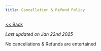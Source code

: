 ```yaml
---
title: Cancellation & Refund Policy
---
```

[<< Back](/payments-policy)

_Last updated on Jan 22nd 2025_

No cancellations & Refunds are entertained
